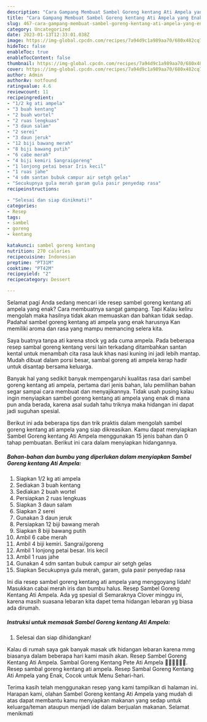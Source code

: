 ```yaml
---
description: "Cara Gampang Membuat Sambel Goreng kentang Ati Ampela yang Enak"
title: "Cara Gampang Membuat Sambel Goreng kentang Ati Ampela yang Enak"
slug: 467-cara-gampang-membuat-sambel-goreng-kentang-ati-ampela-yang-enak
category: Uncategorized
date: 2023-01-13T12:33:01.038Z
image: https://img-global.cpcdn.com/recipes/7a94d9c1a989aa70/680x482cq70/sambel-goreng-kentang-ati-ampela-foto-resep-utama.jpg
hideToc: false
enableToc: true
enableTocContent: false
thumbnail: https://img-global.cpcdn.com/recipes/7a94d9c1a989aa70/680x482cq70/sambel-goreng-kentang-ati-ampela-foto-resep-utama.jpg
cover: https://img-global.cpcdn.com/recipes/7a94d9c1a989aa70/680x482cq70/sambel-goreng-kentang-ati-ampela-foto-resep-utama.jpg
author: Admin
authorAv: notfound
ratingvalue: 4.6
reviewcount: 11
recipeingredient:
- "1/2 kg ati ampela"
- "3 buah kentang"
- "2 buah wortel"
- "2 ruas lengkuas"
- "3 daun salam"
- "2 serei"
- "3 daun jeruk"
- "12 biji bawang merah"
- "8 biji bawang putih"
- "6 cabe merah"
- "4 biji kemiri Sangraigoreng"
- "1 lonjong petai besar Iris kecil"
- "1 ruas jahe"
- "4 sdm santan bubuk campur air setgh gelas"
- "Secukupnya gula merah garam gula pasir penyedap rasa"
recipeinstructions:

- "Selesai dan siap dinikmati!"
categories:
- Resep
tags:
- sambel
- goreng
- kentang

katakunci: sambel goreng kentang 
nutrition: 270 calories
recipecuisine: Indonesian
preptime: "PT31M"
cooktime: "PT42M"
recipeyield: "2"
recipecategory: Dessert

---
```



Selamat pagi Anda sedang mencari ide resep sambel goreng kentang ati ampela yang enak? Cara membuatnya sangat gampang. Tapi Kalau keliru mengolah maka hasilnya tidak akan memuaskan dan bahkan tidak sedap. Padahal sambel goreng kentang ati ampela yang enak harusnya Kan memiliki aroma dan rasa yang mampu memancing selera kita.


Saya buatnya tanpa ati karena stock yg ada cuma ampela. Pada beberapa resep sambal goreng kentang versi lain terkadang ditambahkan santan kental untuk menambah cita rasa lauk khas nasi kuning ini jadi lebih mantap. Mudah dibuat dalam porsi besar, sambal goreng ati ampela kerap hadir untuk disantap bersama keluarga.

Banyak hal yang sedikit banyak mempengaruhi kualitas rasa dari sambel goreng kentang ati ampela, pertama dari jenis bahan, lalu pemilihan bahan segar sampai cara membuat dan menyajikannya. Tidak usah pusing kalau ingin menyiapkan sambel goreng kentang ati ampela yang enak di mana pun anda berada, karena asal sudah tahu triknya maka hidangan ini dapat jadi suguhan spesial.


Berikut ini ada beberapa tips dan trik praktis dalam mengolah sambel goreng kentang ati ampela yang siap dikreasikan. Kamu dapat menyiapkan Sambel Goreng kentang Ati Ampela menggunakan 15 jenis bahan dan 0 tahap pembuatan. Berikut ini cara dalam menyiapkan hidangannya.

<!--inarticleads1-->

##### Bahan-bahan dan bumbu yang diperlukan dalam menyiapkan Sambel Goreng kentang Ati Ampela:

1. Siapkan 1/2 kg ati ampela
1. Sediakan 3 buah kentang
1. Sediakan 2 buah wortel
1. Persiapkan 2 ruas lengkuas
1. Siapkan 3 daun salam
1. Siapkan 2 serei
1. Gunakan 3 daun jeruk
1. Persiapkan 12 biji bawang merah
1. Siapkan 8 biji bawang putih
1. Ambil 6 cabe merah
1. Ambil 4 biji kemiri. Sangrai/goreng
1. Ambil 1 lonjong petai besar. Iris kecil
1. Ambil 1 ruas jahe
1. Gunakan 4 sdm santan bubuk campur air setgh gelas
1. Siapkan Secukupnya gula merah, garam, gula pasir penyedap rasa


Ini dia resep sambel goreng kentang ati ampela yang menggoyang lidah! Masukkan cabai merah iris dan bumbu halus. Resep Sambel Goreng Kentang Ati Ampela. Ada yg spesial di Semaraknya Clover minggu ini, karena masih suasana lebaran kita dapet tema hidangan lebaran yg biasa ada dirumah. 

<!--inarticleads2-->

##### Instruksi untuk memasak Sambel Goreng kentang Ati Ampela:


1. Selesai dan siap dihidangkan!

Kalau di rumah saya gak banyak masak utk hidangan lebaran karena mmg biasanya dalam beberapa hari kami masih akan. Resep Sambel Goreng Kentang Ati Ampela. Sambal Goreng Kentang Pete Ati Ampela 👍🏼👍🏼👍🏼. Resep sambal goreng kentang ati ampela. Resep Sambal Goreng Kentang Ati Ampela yang Enak, Cocok untuk Menu Sehari-hari. 

Terima kasih telah menggunakan resep yang kami tampilkan di halaman ini. Harapan kami, olahan Sambel Goreng kentang Ati Ampela yang mudah di atas dapat membantu kamu menyiapkan makanan yang sedap untuk keluarga/teman ataupun menjadi ide dalam berjualan makanan. Selamat menikmati
